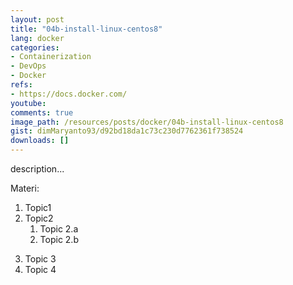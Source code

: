 ```yaml
---
layout: post
title: "04b-install-linux-centos8"
lang: docker
categories:
- Containerization
- DevOps
- Docker
refs: 
- https://docs.docker.com/
youtube: 
comments: true
image_path: /resources/posts/docker/04b-install-linux-centos8
gist: dimMaryanto93/d92bd18da1c73c230d7762361f738524
downloads: []
---
```



description...

Materi: 

1. Topic1
2. Topic2
    1. Topic 2.a
    2. Topic 2.b
<!--more-->
3. Topic 3
4. Topic 4